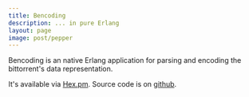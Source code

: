 ```yaml
---
title: Bencoding
description: ... in pure Erlang
layout: page
image: post/pepper
---
```


Bencoding is an native Erlang application for parsing and encoding the bittorrent's data representation.

It's available via <a href="https://hex.pm/packages/bencoding">Hex.pm</a>.
Source code is on <a href="https://github.com/ratopi/bencoding">github</a>.

